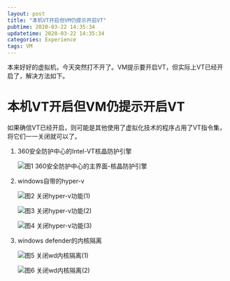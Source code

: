 ```yaml
---
layout: post
title: "本机VT开启但VM仍提示开启VT"
pubtime: 2020-03-22 14:35:34
updatetime: 2020-03-22 14:35:34
categories: Experience
tags: VM
---
```


本来好好的虚拟机，今天突然打不开了。VM提示要开启VT，但实际上VT已经开启了，解决方法如下。

# 本机VT开启但VM仍提示开启VT

如果确信VT已经开启，则可能是其他使用了虚拟化技术的程序占用了VT指令集，将它们一一关闭就可以了。

1. 360安全防护中心的Intel-VT核晶防护引擎

   ![图1 360安全防护中心的主界面-核晶防护引擎](https://chrishuppor.github.io/image/Snipaste_2020-03-22_22-31-07.png)

2. windows自带的hyper-v

   ![图2 关闭hyper-v功能(1)](https://chrishuppor.github.io/image/Snipaste_2020-03-22_22-27-26.png)

   ![图3 关闭hyper-v功能(2)](https://chrishuppor.github.io/image/Snipaste_2020-03-22_22-27-50.png)

   ![图4 关闭hyper-v功能(3)](https://chrishuppor.github.io/image/Snipaste_2020-03-22_22-29-57.png)

3. windows defender的内核隔离

   ![图5 关闭wd内核隔离(1)](https://chrishuppor.github.io/image/Snipaste_2020-03-22_22-26-10.png)

   ![图6 关闭wd内核隔离(2)](https://chrishuppor.github.io/image/Snipaste_2020-03-22_22-26-43.png)